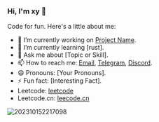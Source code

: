 ### Hi, I'm xy 👋

Code for fun. Here's a little about me:

- 🔭 I’m currently working on [Project Name](link-to-project).
- 🌱 I’m currently learning [rust].
- 💬 Ask me about [Topic or Skill].
- 📫 How to reach me: [Email](xyzmhx@gmail.com), [Telegram](https://t.me/okuzorakohaku), [Discord](https://discord.gg/Tjcc6G9K8Q).
- 😄 Pronouns: [Your Pronouns].
- ⚡ Fun fact: [Interesting Fact].
- Leetcode: [leetcode](https://leetcode.com/xy01/)
- Leetcode.cn: [leecode.cn](https://leetcode.cn/u/abenana/)



![202310152217098](https://github.com/kasugamirai/kasugamirai/assets/36308167/c7c30f61-27a1-4387-b7aa-12ab8c8a6dcc)

